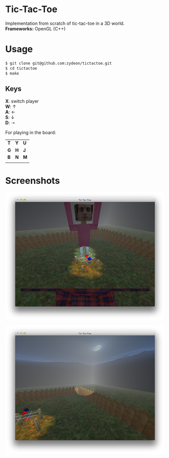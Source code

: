 Tic-Tac-Toe
=====================

Implementation from scratch of tic-tac-toe in a 3D world.  
__Frameworks:__ OpenGL (C++)

# Usage
```
$ git clone git@github.com:zydeon/tictactoe.git
$ cd tictactoe
$ make
```

## Keys

__X__: switch player  
__W__: ↑  
__A__: ←  
__S__: ↓  
__D__: ➝  

For playing in the board:

|   |   |   |
----|---|----
| __T__ | __Y__ | __U__ |
| __G__ | __H__ | __J__ |
| __B__ | __N__ | __M__ |
|   |   |   |

# Screenshots

![](/screenshots/1.png)

![](/screenshots/2.png)